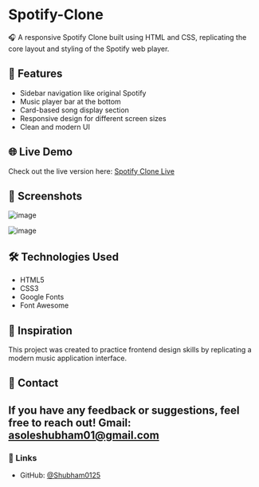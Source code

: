 # Spotify-Clone
🎧 A responsive Spotify Clone built using HTML and CSS, replicating the core layout and styling of the Spotify web player.

## 🚀 Features

- Sidebar navigation like original Spotify
- Music player bar at the bottom
- Card-based song display section
- Responsive design for different screen sizes
- Clean and modern UI

## 🌐 Live Demo

Check out the live version here: [Spotify Clone Live](https://asoleshubham0125.github.io/spotify-clone/)

## 📸 Screenshots

![image](https://github.com/user-attachments/assets/e50823a6-2795-4500-8ead-55f4277e5b90)

![image](https://github.com/user-attachments/assets/a8f4210c-bd8a-4c1c-86ae-0252e6c6dabc)


## 🛠️ Technologies Used

- HTML5
- CSS3
- Google Fonts
- Font Awesome

## 🧠 Inspiration

This project was created to practice frontend design skills by replicating a modern music application interface.

## 📩 Contact

If you have any feedback or suggestions, feel free to reach out!
Gmail: asoleshubham01@gmail.com
---

### 🔗 Links
- GitHub: [@Shubham0125](https://github.com/asoleshuham0125)
